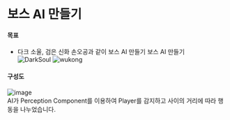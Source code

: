 # 보스 AI 만들기
#### 목표
- 다크 소울, 검은 신화 손오공과 같이 보스 AI 만들기 보스 AI 만들기  
![DarkSoul](https://github.com/user-attachments/assets/ec6ad2b1-ad2b-46b2-9ddb-333a01a90802)<dr/>
![wukong](https://github.com/user-attachments/assets/ea095227-5727-4a80-8e9b-6583b6f706d3)

#### 구성도
![image](https://github.com/user-attachments/assets/1ec61ef8-9594-451e-b101-f9ebff2f35e9)
<br/>
AI가 Perception Component를 이용하여 Player를 감지하고 사이의 거리에 따라 행동을 나누었습니다. <br/>


